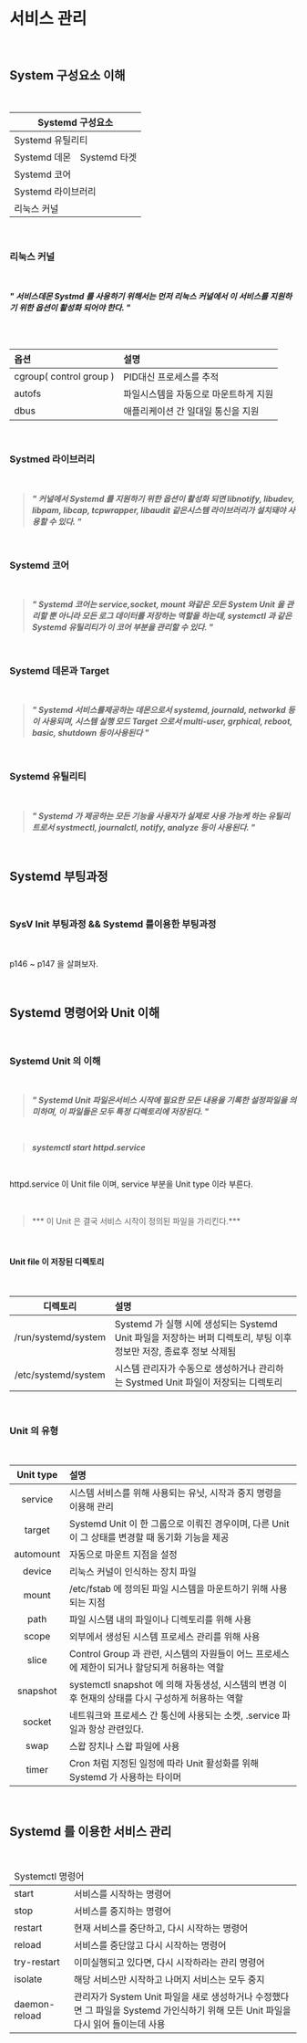 # 서비스 관리

<br />

## System 구성요소 이해

<br />

<table>
	<thead>
		<tr>
			<th colspan="2">Systemd 구성요소</th>
		</tr>
	</thead>
	<tbody>
		<tr>
			<td colspan="2"> Systemd 유틸리티</td>
		<tr>
		<tr>
			<td> Systemd 데몬</td>
			<td> Systemd 타겟</td>
		<tr>
		<tr>
			<td colspan="2"> Systemd 코어</td>
		<tr>
		<tr>
			<td colspan="2"> Systemd 라이브러리</td>
		<tr>
		<tr>
			<td colspan="2"> 리눅스 커널</td>
		<tr>
	</tbody>
<table>

<br />
	
### 리눅스 커널

<br />

>
***" 서비스데몬 Systmd 를 사용하기 위해서는 먼저 리눅스 커널에서 이 서비스를 지원하기 위한 옵션이 활성화 되어야 한다. "*** 
>

<br />

| 옵션 | 설명 |
| :--- | :--- |
| cgroup( control group ) | PID대신 프로세스를 추적 |
| autofs | 파일시스템을 자동으로 마운트하게 지원 |
| dbus | 애플리케이션 간 일대일 통신을 지원 |

<br />

### Systmed 라이브러리

<br />

> ***" 커널에서 Systemd 를 지원하기 위한 옵션이 활성화 되면 libnotify, libudev, libpam, libcap, tcpwrapper, libaudit 같은시스템 라이브러리가 설치돼야 사용할 수 있다. "***
>

<br />

### Systemd 코어

<br />

> ***" Systemd 코어는 service,socket, mount 와같은 모든 System Unit 을 관리할 뿐 아니라 모든 로그 데이터를 저장하는 역할을 하는데, systemctl 과 같은 Systemd 유틸리티가 이 코어 부분을 관리할 수 있다. "***
>

<br />

### Systemd 데몬과 Target

<br />

> ***" Systemd 서비스를제공하는 데몬으로서 systemd, journald, networkd 등이 사용되며, 시스템 실행 모드 Target 으로서 multi-user, grphical, reboot, basic, shutdown 등이사용된다 "***
>

<br />

### Systemd 유틸리티

<br />

> ***" Systemd 가 제공하는 모든 기능을 사용자가 실제로 사용 가능케 하는 유틸리트로서 systmectl, journalctl, notify, analyze 등이 사용된다. "***
>

<br />

## Systemd 부팅과정

<br />

### SysV Init 부팅과정 && Systemd 를이용한 부팅과정

<br />

p146 ~ p147 을 살펴보자.

<br />

## Systemd 명령어와 Unit 이해

<br />

### Systemd Unit 의 이해

<br />

> ***" Systemd Unit 파일은서비스 시작에 필요한 모든 내용을 기록한 설정파일을 의미하며, 이 파일들은 모두 특정 디렉토리에 저장된다. "***
>

<br />

> ***systemctl start httpd.service***
>

<br />

httpd.service 이 Unit file 이며, service 부분을 Unit type 이라 부른다.

<br />

>*** 이 Unit 은 결국 서비스 시작이 정의된 파일을 가리킨다.***
>

<br />

#### Unit file 이 저장된 디렉토리

<br />

| 디렉토리 | 설명 |
| :---: |:--- |
| /run/systemd/system | Systemd 가 실행 시에 생성되는 Systemd Unit 파일을 저장하는 버퍼 디렉토리, 부팅 이후 정보만 저장, 종료후 정보 삭제됨 |
| /etc/systemd/system | 시스템 관리자가 수동으로 생성하거나 관리하는 Systmed Unit 파일이 저장되는 디렉토리 |

<br /> 

### Unit 의 유형

<br />

| Unit type | 설명 |
| :---: | :--- |
| service | 시스템 서비스를 위해 사용되는 유닛, 시작과 중지 명령을 이용해 관리 |
| target | Systemd Unit 이 한 그룹으로 이뤄진 경우이며, 다른 Unit 이 그 상태를 변경할 때 동기화 기능을 제공 |
| automount | 자동으로 마운트 지점을 설정 |
| device | 리눅스 커널이 인식하는 장치 파일 |
| mount | /etc/fstab 에 정의된 파일 시스템을 마운트하기 위해 사용되는 지점 |
| path | 파일 시스탬 내의 파일이나 디렉토리를 위해 사용 |
| scope | 외부에서 생성된 시스템 프로세스 관리를 위해 사용 |
| slice | Control Group 과 관련, 시스템의 자원들이 어느 프로세스에 제한이 되거나 할당되게 허용하는 역할 |
| snapshot | systemctl snapshot 에 의해 자동생성, 시스템의 변경 이후 현재의 상태를 다시 구성하게 허용하는 역할 |
| socket | 네트워크와 프로세스 간 통신에 사용되는 소켓, .service 파일과 항상 관련있다. |
| swap | 스왑 장치나 스왑 파일에 사용 |
| timer | Cron 처럼 지정된 일정에 따라 Unit 활성화를 위해 Systemd 가 사용하는 타이머 |

<br />

## Systemd 를 이용한 서비스 관리

<br />

<table>
	<thead>
		<tr>
			<td colspan="2">
			Systemctl 명령어	
			</td>
		</tr>
	</thead>
	<tbody>
		<tr>
			<td> start </td>	
			<td>
				서비스를 시작하는 명령어						
			</td>	
		</tr>
		<tr>
			<td> stop </td>	
			<td>
				서비스를 중지하는 명령어	
			</td>	
		</tr>
		<tr>
			<td> restart </td>	
			<td>
				현재 서비스를 중단하고, 다시 시작하는 명령어	
			</td>	
		</tr>
		<tr>
			<td> reload </td>	
			<td>
				서비스를 중단않고 다시 시작하는 명령어	
			</td>	
		</tr>
		<tr>
			<td> try-restart </td>	
			<td>
				이미실행되고 있다면, 다시 시작하라는 관리 명령어	
			</td>	
		</tr>
		<tr>
			<td> isolate </td>	
			<td>
				해당 서비스만 시작하고 나머지 서비스는 모두 중지	
			</td>	
		</tr>
		<tr>
			<td> daemon-reload </td>	
			<td>
				관리자가 System Unit 파일을 새로 생성하거나 수정했다면 그 파일을 Systemd 가인식하기 위해 모든 Unit 파일을 다시 읽어 들이는데 사용
			</td>	
		</tr>
	</tbody>
</table>

<br />
















